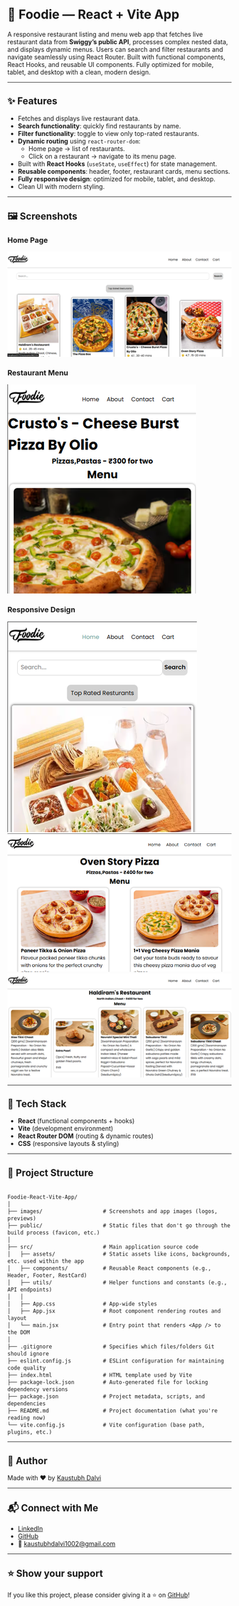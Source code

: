 # 🍴 Foodie — React + Vite App

A responsive restaurant listing and menu web app that fetches live restaurant data from **Swiggy’s public API**, processes complex nested data, and displays dynamic menus. Users can search and filter restaurants and navigate seamlessly using React Router. Built with functional components, React Hooks, and reusable UI components. Fully optimized for mobile, tablet, and desktop with a clean, modern design.

---

## ✨ Features
- Fetches and displays live restaurant data.
- **Search functionality**: quickly find restaurants by name.
- **Filter functionality**: toggle to view only top-rated restaurants.
- **Dynamic routing** using `react-router-dom`:
  - Home page → list of restaurants.
  - Click on a restaurant → navigate to its menu page.
- Built with **React Hooks** (`useState`, `useEffect`) for state management.
- **Reusable components**: header, footer, restaurant cards, menu sections.
- **Fully responsive design**: optimized for mobile, tablet, and desktop.
- Clean UI with modern styling.

---

## 🖼️ Screenshots

### Home Page
![Home Page](./images/foodie_ss_1.png)

### Restaurant Menu
![Restaurant Menu](./images/foodie_ss_4.png)

### Responsive Design
![Mobile View](./images/foodie_ss_3.png)
![Tablet View](./images/foodie_ss_2.png)
![Desktop View](./images/foodie_ss_5.png)

---

## 🧰 Tech Stack
- **React** (functional components + hooks)
- **Vite** (development environment)
- **React Router DOM** (routing & dynamic routes)
- **CSS** (responsive layouts & styling)

---

## 📂 Project Structure

```plaintext

Foodie-React-Vite-App/
│
├── images/                   # Screenshots and app images (logos, previews)
├── public/                   # Static files that don't go through the build process (favicon, etc.)
│
├── src/                      # Main application source code
│   ├── assets/               # Static assets like icons, backgrounds, etc. used within the app
│   ├── components/           # Reusable React components (e.g., Header, Footer, RestCard)
│   ├── utils/                # Helper functions and constants (e.g., API endpoints)
│   │
│   ├── App.css               # App-wide styles
│   ├── App.jsx               # Root component rendering routes and layout
│   └── main.jsx              # Entry point that renders <App /> to the DOM
│
├── .gitignore                # Specifies which files/folders Git should ignore
├── eslint.config.js          # ESLint configuration for maintaining code quality
├── index.html                # HTML template used by Vite
├── package-lock.json         # Auto-generated file for locking dependency versions
├── package.json              # Project metadata, scripts, and dependencies
├── README.md                 # Project documentation (what you're reading now)
└── vite.config.js            # Vite configuration (base path, plugins, etc.)

```

---

## 📌 Author

Made with ❤️ by [Kaustubh Dalvi](https://github.com/Kaustubh-Dalvi1001)

---

## 📬 Connect with Me

- [LinkedIn](https://www.linkedin.com/in/kaustubh-dalvi-0431662a8)  
- [GitHub](https://github.com/Kaustubh-Dalvi1001)  
- 📧 kaustubhdalvi1002@gmail.com

---

## ⭐ Show your support

If you like this project, please consider giving it a ⭐ on [GitHub](https://github.com/Kaustubh-Dalvi1001/foodie-react-vite-app)!